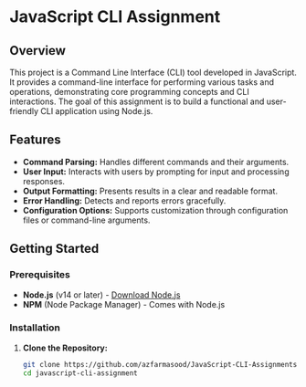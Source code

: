 # JavaScript CLI Assignment

## Overview

This project is a Command Line Interface (CLI) tool developed in JavaScript. It provides a command-line interface for performing various tasks and operations, demonstrating core programming concepts and CLI interactions. The goal of this assignment is to build a functional and user-friendly CLI application using Node.js.

## Features

- **Command Parsing:** Handles different commands and their arguments.
- **User Input:** Interacts with users by prompting for input and processing responses.
- **Output Formatting:** Presents results in a clear and readable format.
- **Error Handling:** Detects and reports errors gracefully.
- **Configuration Options:** Supports customization through configuration files or command-line arguments.

## Getting Started

### Prerequisites

- **Node.js** (v14 or later) - [Download Node.js](https://nodejs.org/)
- **NPM** (Node Package Manager) - Comes with Node.js

### Installation

1. **Clone the Repository:**

   ```bash
   git clone https://github.com/azfarmasood/JavaScript-CLI-Assignments.git
   cd javascript-cli-assignment